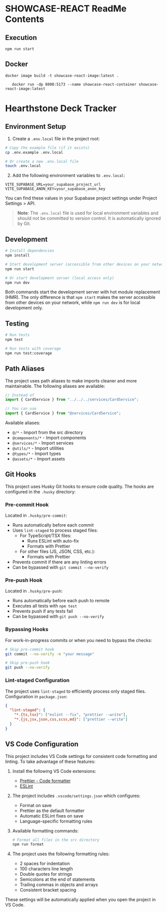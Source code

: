 # SHOWCASE-REACT ReadMe Contents

## Execution

```
npm run start
```

## Docker

```
docker image build -t showcase-react-image:latest .
```

```
   docker run -dp 8000:5173 --name showcase-react-container showcase-react-image:latest
```

# Hearthstone Deck Tracker

## Environment Setup

1. Create a `.env.local` file in the project root:

```bash
# Copy the example file (if it exists)
cp .env.example .env.local

# Or create a new .env.local file
touch .env.local
```

2. Add the following environment variables to `.env.local`:

```env
VITE_SUPABASE_URL=your_supabase_project_url
VITE_SUPABASE_ANON_KEY=your_supabase_anon_key
```

You can find these values in your Supabase project settings under Project Settings > API.

> **Note**: The `.env.local` file is used for local environment variables and should not be committed to version control. It is automatically ignored by Git.

## Development

```bash
# Install dependencies
npm install

# Start development server (accessible from other devices on your network)
npm run start

# Or start development server (local access only)
npm run dev
```

Both commands start the development server with hot module replacement (HMR). The only difference is that `npm start` makes the server accessible from other devices on your network, while `npm run dev` is for local development only.

## Testing

```bash
# Run tests
npm test

# Run tests with coverage
npm run test:coverage
```

## Path Aliases

The project uses path aliases to make imports cleaner and more maintainable. The following aliases are available:

```typescript
// Instead of
import { CardService } from "../../../services/CardService";

// You can use
import { CardService } from "@services/CardService";
```

Available aliases:

- `@/*` - Import from the src directory
- `@components/*` - Import components
- `@services/*` - Import services
- `@utils/*` - Import utilities
- `@types/*` - Import types
- `@assets/*` - Import assets

## Git Hooks

This project uses Husky Git hooks to ensure code quality. The hooks are configured in the `.husky` directory:

### Pre-commit Hook

Located in `.husky/pre-commit`:

- Runs automatically before each commit
- Uses `lint-staged` to process staged files:
  - For TypeScript/TSX files:
    - Runs ESLint with auto-fix
    - Formats with Prettier
  - For other files (JS, JSON, CSS, etc.):
    - Formats with Prettier
- Prevents commit if there are any linting errors
- Can be bypassed with `git commit --no-verify`

### Pre-push Hook

Located in `.husky/pre-push`:

- Runs automatically before each push to remote
- Executes all tests with `npm test`
- Prevents push if any tests fail
- Can be bypassed with `git push --no-verify`

### Bypassing Hooks

For work-in-progress commits or when you need to bypass the checks:

```bash
# Skip pre-commit hook
git commit --no-verify -m "your message"

# Skip pre-push hook
git push --no-verify
```

### Lint-staged Configuration

The project uses `lint-staged` to efficiently process only staged files. Configuration in `package.json`:

```json
{
  "lint-staged": {
    "*.{ts,tsx}": ["eslint --fix", "prettier --write"],
    "*.{js,jsx,json,css,scss,md}": ["prettier --write"]
  }
}
```

## VS Code Configuration

This project includes VS Code settings for consistent code formatting and linting. To take advantage of these features:

1. Install the following VS Code extensions:

   - [Prettier - Code formatter](https://marketplace.visualstudio.com/items?itemName=esbenp.prettier-vscode)
   - [ESLint](https://marketplace.visualstudio.com/items?itemName=dbaeumer.vscode-eslint)

2. The project includes `.vscode/settings.json` which configures:

   - Format on save
   - Prettier as the default formatter
   - Automatic ESLint fixes on save
   - Language-specific formatting rules

3. Available formatting commands:

   ```bash
   # Format all files in the src directory
   npm run format
   ```

4. The project uses the following formatting rules:
   - 2 spaces for indentation
   - 100 characters line length
   - Double quotes for strings
   - Semicolons at the end of statements
   - Trailing commas in objects and arrays
   - Consistent bracket spacing

These settings will be automatically applied when you open the project in VS Code.
